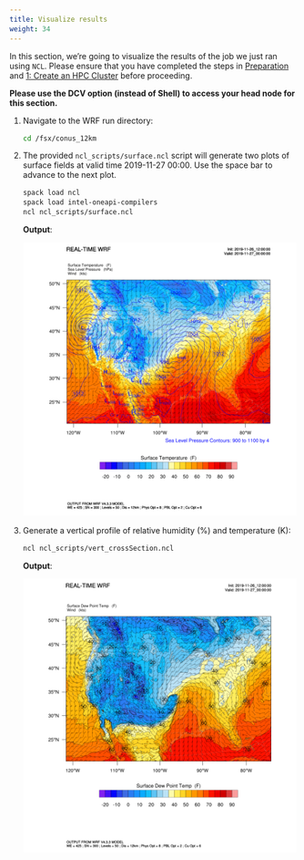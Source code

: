 ```yaml
---
title: Visualize results
weight: 34
--- 
```

 
In this section, we’re going to visualize the results of the job we just ran using `NCL`. Please ensure that you have completed the steps in [Preparation](content/0-preparation/index.en.md) and [1: Create an HPC Cluster](content/1-create-cluster/index.en.md) before proceeding.

**Please use the DCV option (instead of Shell) to access your head node for this section.**

1. Navigate to the WRF run directory:

    ```bash
    cd /fsx/conus_12km
    ```

2. The provided `ncl_scripts/surface.ncl` script will generate two plots of surface fields at valid time 2019-11-27 00:00. Use the space bar to advance to the next plot.

    ```bash
    spack load ncl
    spack load intel-oneapi-compilers
    ncl ncl_scripts/surface.ncl
    ```

    **Output**:

    ![surface](/static/images/2-wrf-surface.png)

3. Generate a vertical profile of relative humidity (%) and temperature (K):

    ```bash
    ncl ncl_scripts/vert_crossSection.ncl
    ```

    **Output**:

    ![vertical profile](/static/images/2-wrf-vertprofile.png)

